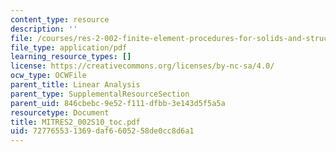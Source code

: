 ```yaml
---
content_type: resource
description: ''
file: /courses/res-2-002-finite-element-procedures-for-solids-and-structures-spring-2010/727765531369daf6605258de0cc8d6a1_MITRES2_002S10_toc.pdf
file_type: application/pdf
learning_resource_types: []
license: https://creativecommons.org/licenses/by-nc-sa/4.0/
ocw_type: OCWFile
parent_title: Linear Analysis
parent_type: SupplementalResourceSection
parent_uid: 846cbebc-9e52-f111-dfbb-3e143d5f5a5a
resourcetype: Document
title: MITRES2_002S10_toc.pdf
uid: 72776553-1369-daf6-6052-58de0cc8d6a1
---
```

